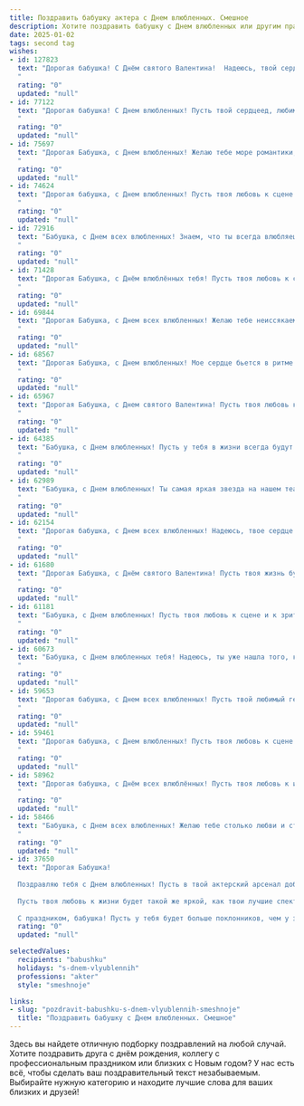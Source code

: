```yaml
---
title: Поздравить бабушку актера с Днем влюбленных. Смешное
description: Хотите поздравить бабушку с Днем влюбленных или другим праздником? Наш ИИ создаст незабываемое поздравление, а вы обязательно выделитесь среди других.  
date: 2025-01-02
tags: second tag
wishes:
- id: 127823
  text: "Дорогая бабушка! С Днём святого Валентина!  Надеюсь, твой сердцеед-сердцебиение сегодня бьётся в унисон с ритмом самой зажигательной сцены из твоего актерского репертуара! Пусть любовь кружит тебя в вихре аплодисментов и букетов, а  все твои поклонники (включая меня!) дарят тебе только самые лучшие роли... и конфеты!
  "
  rating: "0"
  updated: "null"
- id: 77122
  text: "Дорогая бабушка! С Днем влюбленных! Пусть твой сердцеед, любимый зритель, всегда будет в восторге от твоих ролей, а ты - от его аплодисментов! 😉
  "
  rating: "0"
  updated: "null"
- id: 75697
  text: "Дорогая Бабушка, с Днем влюбленных! Желаю тебе море романтики, как в самых трогательных спектаклях, и чтобы твой любимый дедушка был тебе верным поклонником до последнего акта! 🎭❤️
  "
  rating: "0"
  updated: "null"
- id: 74624
  text: "Дорогая бабушка, с Днем влюбленных! Пусть твоя любовь к сцене будет такой же пылкой, как любовь зрителей к твоим ролям! Желаю тебе ярких ролей, бурных оваций и страстных поцелуев после каждого спектакля! 😉
  "
  rating: "0"
  updated: "null"
- id: 72916
  text: "Бабушка, с Днем всех влюбленных! Знаем, что ты всегда влюбляешься в своих внуков, но сегодня позволь себе влюбиться в кого-нибудь еще, например, в новый сериал с красивым актером! 🎭💖
  "
  rating: "0"
  updated: "null"
- id: 71428
  text: "Дорогая Бабушка, с Днём влюблённых тебя! Пусть твоя любовь к сцене и зрителям горит ярче тысячи прожекторов, а юмористические сцены из твоей жизни всегда вызывают у всех громкий смех! 😉💖🌹
  "
  rating: "0"
  updated: "null"
- id: 69844
  text: "Дорогая Бабушка, с Днем всех влюбленных! Желаю тебе неиссякаемой энергии, бушующих оваций на сцене жизни и, конечно же, чтобы твоя любовь к публике была взаимной и горячей, как огни рампы! 😉
  "
  rating: "0"
  updated: "null"
- id: 68567
  text: "Дорогая Бабушка, с Днем влюбленных! Мое сердце бьется в ритме твоих любимых сериалов, и все благодаря твоему таланту актрисы! Ты разыгрываешь роли с таким мастерством, что даже самые искушенные зрители (включая меня) не могут устоять перед твоей харизмой!  😁
  "
  rating: "0"
  updated: "null"
- id: 65967
  text: "Дорогая Бабушка, с Днем святого Валентина! Пусть твоя любовь к сцене и к публике будет такой же пылкой, как у Ромео к Джульетте, а твоя харизма - сильной, как у Гамлета! 😜
  "
  rating: "0"
  updated: "null"
- id: 64385
  text: "Бабушка, с Днем влюбленных! Пусть у тебя в жизни всегда будут главные роли, а сцена - полна аплодисментов, цветов и, конечно, восхищенных взглядов! 😉❤️
  "
  rating: "0"
  updated: "null"
- id: 62989
  text: "Бабушка, с Днем влюбленных! Ты самая яркая звезда на нашем театральном небосклоне! Пусть твоя жизнь будет полна любовных ролей, а зрители - всегда аплодируют твоей игре! 😊
  "
  rating: "0"
  updated: "null"
- id: 62154
  text: "Дорогая бабушка, с Днем всех влюбленных! Надеюсь, твое сердце бьется в унисон с сердцем твоего любимого героя из спектакля! Пусть любовь к искусству и к жизни не угасает, а юмор и остроумие всегда играют главную роль!
  "
  rating: "0"
  updated: "null"
- id: 61680
  text: "Дорогая Бабушка, с Днём святого Валентина! Пусть твоя жизнь будет полна ярких ролей, а сцена - всегда освещена любовью! ))
  "
  rating: "0"
  updated: "null"
- id: 61181
  text: "Бабушка, с Днем влюбленных! Пусть твоя любовь к сцене и к зрителю будет такой же страстной, как и любовь Ромео к Джульетте! 😉 А мы, твои преданные поклонники, всегда будем в восторге от твоих блистательных выступлений! 🎉
  "
  rating: "0"
  updated: "null"
- id: 60673
  text: "Бабушка, с Днем влюбленных тебя! Надеюсь, ты уже нашла того, кто оценит твои театральные способности... будь то разыгрывание внуков или  чтение стихов в стиле драматической актрисы!  ))
  "
  rating: "0"
  updated: "null"
- id: 59653
  text: "Дорогая бабушка, с Днем всех влюбленных! Пусть твой любимый герой из киноленты наконец-то пригласит тебя на свидание, а твои внуки подарят тебе больше любви и внимания, чем капризная звезда на съемочной площадке! 🎭❤️
  "
  rating: "0"
  updated: "null"
- id: 59461
  text: "Дорогая бабушка, с Днем влюбленных! Пусть твоя любовь к сцене будет такой же яркой и страстной, как твоя игра на сцене!  И помни, что любовь к театру – это самая искренняя из всех эмоций! 😉
  "
  rating: "0"
  updated: "null"
- id: 58962
  text: "Дорогая бабушка, с Днём всех влюблённых! Пусть твоя любовь к искусству будет такой же яркой и страстной, как твои роли на сцене, а любовь к внукам — такой же нежной и трогательной, как твои слезы в финале трагедии!
  "
  rating: "0"
  updated: "null"
- id: 58466
  text: "Бабушка, с Днем всех влюбленных! Желаю тебе столько любви и страсти, сколько ты вкладываешь в свои роли на сцене! ;)  Пусть твоя жизнь будет яркой, как софиты, и насыщенной, как сценарий самого крутого спектакля!
  "
  rating: "0"
  updated: "null"
- id: 37650
  text: "Дорогая Бабушка!
  
  Поздравляю тебя с Днем влюбленных! Пусть в твой актерский арсенал добавится новая роль — роль самой влюбленной бабушки на свете! Желаю, чтобы каждый день был как прослушивание: много эмоций, смеха и сценических аплодисментов.
  
  Пусть твоя любовь к жизни будет такой же яркой, как твои лучшие спектакли! Не забывай, что даже в любви нужно немного преувеличивать: «Как я вас люблю!» — это не просто слова, это целый монолог!
  
  С праздником, бабушка! Пусть у тебя будет больше поклонников, чем у звезд экрана! ❤️🎭"
  rating: "0"
  updated: "null"

selectedValues:
  recipients: "babushku"
  holidays: "s-dnem-vlyublennih"
  professions: "akter"
  style: "smeshnoje"

links:
- slug: "pozdravit-babushku-s-dnem-vlyublennih-smeshnoje"
  title: "Поздравить бабушку с Днем влюбленных. Смешное"
---
```


Здесь вы найдете отличную подборку поздравлений на любой случай.
Хотите поздравить друга с днём рождения, коллегу с профессиональным праздником или близких с Новым годом? У нас есть всё, чтобы сделать ваш поздравительный текст незабываемым. Выбирайте нужную категорию и находите лучшие слова для ваших близких и друзей!

